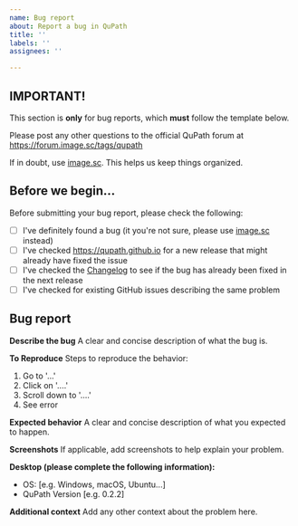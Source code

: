 ```yaml
---
name: Bug report
about: Report a bug in QuPath
title: ''
labels: ''
assignees: ''

---
```


## IMPORTANT!

This section is **only** for bug reports, which **must** follow the template below.

Please post any other questions to the official QuPath forum at https://forum.image.sc/tags/qupath

If in doubt, use [image.sc](https://forum.image.sc/tags/qupath). This helps us keep things organized.

## Before we begin...

Before submitting your bug report, please check the following:

* [ ] I've definitely found a bug (it you're not sure, please use [image.sc](https://forum.image.sc/tags/qupath) instead)
* [ ] I've checked https://qupath.github.io for a new release that might already have fixed the issue
* [ ] I've checked the [Changelog](https://github.com/qupath/qupath/blob/master/CHANGELOG.md) to see if the bug has already been fixed in the next release
* [ ] I've checked for existing GitHub issues describing the same problem

## Bug report

**Describe the bug**
A clear and concise description of what the bug is.

**To Reproduce**
Steps to reproduce the behavior:
1. Go to '...'
2. Click on '....'
3. Scroll down to '....'
4. See error

**Expected behavior**
A clear and concise description of what you expected to happen.

**Screenshots**
If applicable, add screenshots to help explain your problem.

**Desktop (please complete the following information):**
 - OS: [e.g. Windows, macOS, Ubuntu...]
 - QuPath Version [e.g. 0.2.2]

**Additional context**
Add any other context about the problem here.
